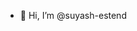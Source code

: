 - 👋 Hi, I’m @suyash-estend
<!---
suyash-estend/suyash-estend is a ✨ special ✨ repository because its `README.md` (this file) appears on your GitHub profile.
You can click the Preview link to take a look at your changes.
--->
